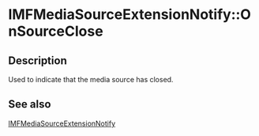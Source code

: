 # IMFMediaSourceExtensionNotify::OnSourceClose

## Description

Used to indicate that the media source has closed.

## See also

[IMFMediaSourceExtensionNotify](https://learn.microsoft.com/windows/desktop/api/mfmediaengine/nn-mfmediaengine-imfmediasourceextensionnotify)